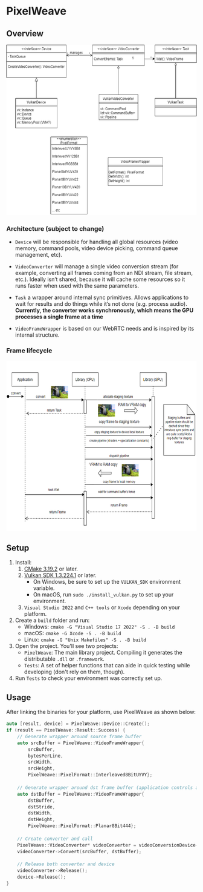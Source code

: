 # PixelWeave

## Overview

<p align="center">
    <img src="doc/Architecture.png" data-canonical-src="doc/Architecture.png" height="450" />
</p>

### Architecture (subject to change)

- `Device` will be responsible for handling all global resources (video memory, command pools, video device picking, command queue management, etc).

- `VideoConverter` will manage a single video conversion stream (for example, converting all frames coming from an NDI stream, file stream, etc.). Ideally isn’t shared, because it will cache some resources so it runs faster when used with the same parameters.

- `Task` a wrapper around internal sync primitives. Allows applications to wait for results and do things while it’s not done (e.g. process audio). **Currently, the converter works synchronously, which means the GPU processes a single frame at a time**

- `VideoFrameWrapper` is based on our WebRTC needs and is inspired by its internal structure.

### Frame lifecycle

<p align="center">
    <img src="doc/FrameLifeCycle.png" data-canonical-src="doc/Architecture.png" height="450" />
</p>

## Setup

1. Install:
    1. [CMake  3.19.2](https://cmake.org/download/) or later.
    2. [Vulkan SDK 1.3.224.1](https://vulkan.lunarg.com/sdk/home) or later.
        - On Windows, be sure to set up the `VULKAN_SDK` environment variable.
        - On macOS, run  `sudo ./install_vulkan.py` to set up your environment.
    3. `Visual Studio 2022` and `C++ tools` or `Xcode` depending on your platform.
2. Create a `build` folder and run:
    - Windows: `cmake -G "Visual Studio 17 2022" -S . -B build`
    - macOS: `cmake -G Xcode -S . -B build`
    - Linux: `cmake -G "Unix Makefiles" -S . -B build`
3. Open the project. You'll see two projects:
    - `PixelWeave`: The main library project. Compiling it generates the distributable `.dll` or `.framework`.
    - `Tests`: A set of helper functions that can aide in quick testing while developing (don't rely on them, though).
4. Run `Tests` to check your environment was correctly set up.

## Usage

After linking the binaries for your platform, use PixelWeave as shown below:

```cpp
auto [result, device] = PixelWeave::Device::Create();
if (result == PixelWeave::Result::Success) {
    // Generate wrapper around source frame buffer
    auto srcBuffer = PixelWeave::VideoFrameWrapper{ 
        srcBuffer,
        bytesPerLine,
        srcWidth,
        srcHeight,
        PixelWeave::PixelFormat::Interleaved8BitUYVY};

    // Generate wrapper around dst frame buffer (application controls allocation)
    auto dstBuffer = PixelWeave::VideoFrameWrapper{
        dstBuffer,
        dstStride,
        dstWidth,
        dstHeight,
        PixelWeave::PixelFormat::Planar8Bit444};

    // Create converter and call
    PixelWeave::VideoConverter* videoConverter = videoConversionDevice->CreateVideoConverter();
    videoConverter->Convert(srcBuffer, dstBuffer);

    // Release both converter and device
    videoConverter->Release();
    device->Release();
}
```
